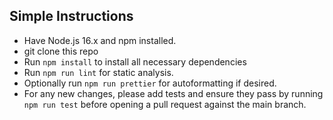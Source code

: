 ## Simple Instructions
  - Have Node.js 16.x and npm installed. 
  - git clone this repo
  - Run `npm install` to install all necessary dependencies
  - Run `npm run lint` for static analysis.
  - Optionally run `npm run prettier` for autoformatting if desired.
  - For any new changes, please add tests and ensure they pass by running `npm run test` before opening a pull request against the main branch.
